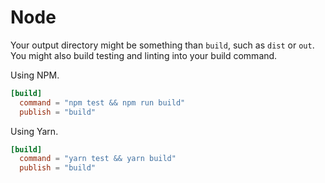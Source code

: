 # Node

Your output directory might be something than `build`, such as `dist` or `out`. You might also build testing and linting into your build command.

Using NPM.

```toml
[build]
  command = "npm test && npm run build"
  publish = "build"
```

Using Yarn.

```toml
[build]
  command = "yarn test && yarn build"
  publish = "build"
```
